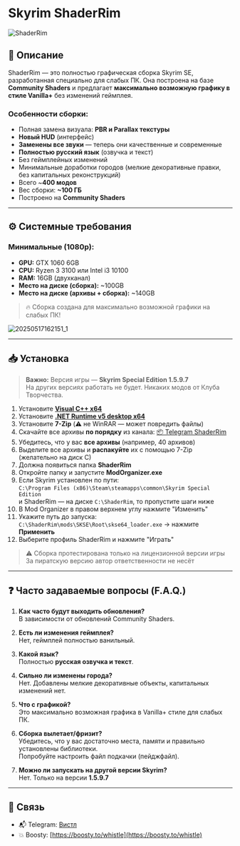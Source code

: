 # Skyrim ShaderRim

![ShaderRim](https://github.com/user-attachments/assets/7572a895-ab56-492c-8894-3ed1ec79a8df)

## 📌 Описание

ShaderRim — это полностью графическая сборка Skyrim SE, разработанная специально для слабых ПК. Она построена на базе **Community Shaders** и предлагает **максимально возможную графику в стиле Vanilla+** без изменений геймплея.

### Особенности сборки:
- Полная замена визуала: **PBR и Parallax текстуры**
- **Новый HUD** (интерфейс)
- **Заменены все звуки** — теперь они качественные и современные
- **Полностью русский язык** (озвучка и текст)
- Без геймплейных изменений
- Минимальные доработки городов (мелкие декоративные правки, без капитальных реконструкций)
- Всего ~**400 модов**
- Вес сборки: **~100 ГБ**
- Построено на **Community Shaders**

---

## ⚙️ Системные требования

### Минимальные (1080p):

- **GPU:** GTX 1060 6GB
- **CPU:** Ryzen 3 3100 или Intel i3 10100
- **RAM:** 16GB (двухканал)
- **Место на диске (сборка):** ~100GB
- **Место на диске (архивы + сборка):** ~140GB

> 🔥 Сборка создана для максимально возможной графики на слабых ПК!

![20250517162151_1](https://github.com/user-attachments/assets/9e668bb3-67f9-4325-90c6-512f232d03d8)


---

## 📥 Установка

> **Важно:** Версия игры — **Skyrim Special Edition 1.5.9.7**  
> На других версиях работать не будет. Никаких модов от Клуба Творчества.

1. Установите [**Visual C++ x64**](https://www.google.com/url?q=https://aka.ms/vs/17/release/vc_redist.x64.exe&sa=D&source=apps-viewer-frontend&ust=1747577032857260&usg=AOvVaw3JcGVecx-5MTLF8ZnX80ih&hl=ru)
2. Установите [**.NET Runtime v5 desktop x64**](https://dotnet.microsoft.com/en-us/download/dotnet/thank-you/runtime-8.0.5-windows-x64-installer)
3. Установите **7-Zip** (⚠️ не WinRAR — может повредить файлы)
4. Скачайте все архивы **по порядку** из канала:
   [📦 Telegram ShaderRim](https://t.me/skyrimdragonis)
5. Убедитесь, что у вас **все архивы** (например, 40 архивов)
6. Выделите все архивы и **распакуйте** их с помощью 7-Zip (желательно на диск C)
7. Должна появиться папка **ShaderRim**
8. Откройте папку и запустите **ModOrganizer.exe**
9. Если Skyrim установлен по пути:  
   `C:\Program Files (x86)\Steam\steamapps\common\Skyrim Special Edition`  
   и ShaderRim — на диске `C:\ShaderRim`, то пропустите шаги ниже
10. В Mod Organizer в правом верхнем углу нажмите "Изменить"
11. Укажите путь до запуска:
    `C:\ShaderRim\mods\SKSE\Root\skse64_loader.exe` → нажмите **Применить**
12. Выберите профиль ShaderRim и нажмите "Играть"

> ⚠️ Сборка протестирована только на лицензионной версии игры  
> За пиратскую версию автор ответственности не несёт

---

## ❓ Часто задаваемые вопросы (F.A.Q.)

1. **Как часто будут выходить обновления?**  
   В зависимости от обновлений Community Shaders.

2. **Есть ли изменения геймплея?**  
   Нет, геймплей полностью ванильный.

3. **Какой язык?**  
   Полностью **русская озвучка и текст**.

4. **Сильно ли изменены города?**  
   Нет. Добавлены мелкие декоративные объекты, капитальных изменений нет.

5. **Что с графикой?**  
   Это максимально возможная графика в Vanilla+ стиле для слабых ПК.

6. **Сборка вылетает/фризит?**  
   Убедитесь, что у вас достаточно места, памяти и правильно установлены библиотеки.  
   Попробуйте настроить файл подкачки (пейджфайл).

7. **Можно ли запускать на другой версии Skyrim?**  
   Нет. Только на версии **1.5.9.7**

---

## 🧾 Связь

- 📬 Telegram: [Вистл](https://t.me/Whistle69)  
- 💥 Boosty: [https://boosty.to/whistle](https://boosty.to/whistle)
